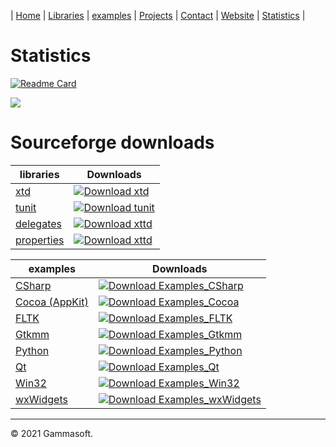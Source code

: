 | [Home](home.md) | [Libraries](libraries.md) | [examples](examples.md) | [Projects](https://sourceforge.net/u/gammasoft71) | [Contact](contact.md) | [Website](https://gammasoft71.wixsite.com/gammasoft) | [Statistics](statistics.md) | 

# Statistics

[![Readme Card](https://github-readme-stats.vercel.app/api?username=gammasoft71&theme=dark&hide_title=true&hide_border=true&hide=prs,issues,contribs&hide_rank=true&show_icons=true&icon_color=9F9F9F&bg_color=23272D&text_color=9F9F9F&border_color=9F9F9F&border_radius=4)](https://github.com/gammasoft71/gammasoft71/blob/main/docs/statistics.md)

![](https://komarev.com/ghpvc/?username=gammasoft71&color=004080)

# Sourceforge downloads

| libraries                                                                      | Downloads                                                                                                                                   |
|--------------------------------------------------------------------------------|---------------------------------------------------------------------------------------------------------------------------------------------|
| [xtd](https://sourceforge.net/projects/xtdpro/files/stats/timeline)            | [![Download xtd](https://img.shields.io/sourceforge/dt/xtdpro.svg)](https://sourceforge.net/projects/xtdpro/files/latest/download)          |
| [tunit](https://sourceforge.net/projects/tunitpro/files/stats/timeline)        | [![Download tunit](https://img.shields.io/sourceforge/dt/tunitpro.svg)](https://sourceforge.net/projects/tunitpro/files/latest/download)    |
| [delegates](https://sourceforge.net/projects/delegates/files/stats/timeline)   | [![Download xttd](https://img.shields.io/sourceforge/dt/delegates.svg)](https://sourceforge.net/projects/delegates/files/latest/download)   |
| [properties](https://sourceforge.net/projects/properties/files/stats/timeline) | [![Download xttd](https://img.shields.io/sourceforge/dt/properties.svg)](https://sourceforge.net/projects/properties/files/latest/download) |

| examples                                                                                   | Downloads                                                                                                                                                               |
|--------------------------------------------------------------------------------------------|-------------------------------------------------------------------------------------------------------------------------------------------------------------------------|
| [CSharp](https://sourceforge.net/projects/csharpexample/files/stats/timeline)              | [![Download Examples_CSharp](https://img.shields.io/sourceforge/dt/csharpexample.svg)](https://sourceforge.net/projects/csharpexample/files/latest/download)            |
| [Cocoa (AppKit)](https://sourceforge.net/projects/objectivecexamples/files/stats/timeline) | [![Download Examples_Cocoa](https://img.shields.io/sourceforge/dt/objectivecexamples.svg)](https://sourceforge.net/projects/objectivecexamples/files/latest/download)   |
| [FLTK](https://sourceforge.net/projects/fltkexamples/files/stats/timeline)                 | [![Download Examples_FLTK](https://img.shields.io/sourceforge/dt/fltkexamples.svg)](https://sourceforge.net/projects/fltkexamples/files/latest/download)                |
| [Gtkmm](https://sourceforge.net/projects/gtkmmexamples/files/stats/timeline)               | [![Download Examples_Gtkmm](https://img.shields.io/sourceforge/dt/gtkmmexamples.svg)](https://sourceforge.net/projects/gtkmmexamples/files/latest/download)             |
| [Python](https://sourceforge.net/projects/pythonexample/files/stats/timeline)              | [![Download Examples_Python](https://img.shields.io/sourceforge/dt/pythonexample.svg)](https://sourceforge.net/projects/pythonexample/files/latest/download)            |
| [Qt](https://sourceforge.net/projects/qtexample/files/stats/timeline)                      | [![Download Examples_Qt](https://img.shields.io/sourceforge/dt/qtexample.svg)](https://sourceforge.net/projects/qtexample/files/latest/download)                        |
| [Win32](https://sourceforge.net/projects/win32examples/files/stats/timeline)               | [![Download Examples_Win32](https://img.shields.io/sourceforge/dt/win32examples.svg)](https://sourceforge.net/projects/win32examples/files/latest/download)             |
| [wxWidgets](https://sourceforge.net/projects/wxwidgetsexamples/files/stats/timeline)       | [![Download Examples_wxWidgets](https://img.shields.io/sourceforge/dt/wxwidgetsexamples.svg)](https://sourceforge.net/projects/wxwidgetsexamples/files/latest/download) |

______________________________________________________________________________________________

© 2021 Gammasoft.
